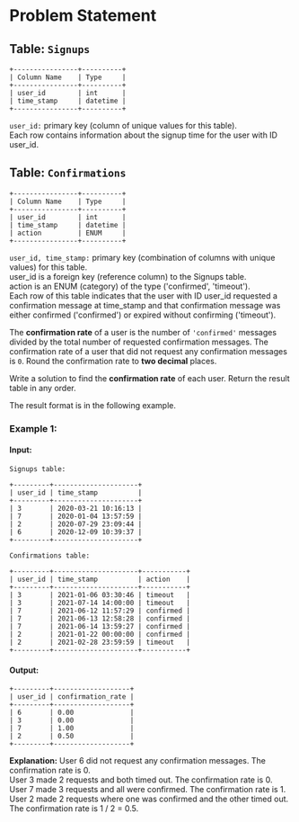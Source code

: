 
# Problem Statement
## Table:  `Signups`
```
+----------------+----------+
| Column Name    | Type     |
+----------------+----------+
| user_id        | int      |
| time_stamp     | datetime |
+----------------+----------+
```
`user_id:` primary key (column of unique values for this table).\
Each row contains information about the signup time for the user with ID user_id.

## Table:  `Confirmations`
```
+----------------+----------+
| Column Name    | Type     |
+----------------+----------+
| user_id        | int      |
| time_stamp     | datetime |
| action         | ENUM     |
+----------------+----------+
```
`user_id, time_stamp:` primary key (combination of columns with unique values) for this table.\
user_id is a foreign key (reference column) to the Signups table.\
action is an ENUM (category) of the type ('confirmed', 'timeout').\
Each row of this table indicates that the user with ID user_id requested a confirmation message at time_stamp and that confirmation message was either confirmed ('confirmed') or expired without confirming ('timeout').

The  **confirmation rate**  of a user is the number of  `'confirmed'`  messages divided by the total number of requested confirmation messages. The confirmation rate of a user that did not request any confirmation messages is  `0`. Round the confirmation rate to  **two decimal**  places.

Write a solution to find the  **confirmation rate**  of each user. Return the result table in any order.

The result format is in the following example.

### Example 1:
#### Input:
`Signups table:`
```
+---------+---------------------+
| user_id | time_stamp          |
+---------+---------------------+
| 3       | 2020-03-21 10:16:13 |
| 7       | 2020-01-04 13:57:59 |
| 2       | 2020-07-29 23:09:44 |
| 6       | 2020-12-09 10:39:37 |
+---------+---------------------+
```
`Confirmations table:`
```
+---------+---------------------+-----------+
| user_id | time_stamp          | action    |
+---------+---------------------+-----------+
| 3       | 2021-01-06 03:30:46 | timeout   |
| 3       | 2021-07-14 14:00:00 | timeout   |
| 7       | 2021-06-12 11:57:29 | confirmed |
| 7       | 2021-06-13 12:58:28 | confirmed |
| 7       | 2021-06-14 13:59:27 | confirmed |
| 2       | 2021-01-22 00:00:00 | confirmed |
| 2       | 2021-02-28 23:59:59 | timeout   |
+---------+---------------------+-----------+
```
#### Output:
```
+---------+-------------------+
| user_id | confirmation_rate |
+---------+-------------------+
| 6       | 0.00              |
| 3       | 0.00              |
| 7       | 1.00              |
| 2       | 0.50              |
+---------+-------------------+
```
**Explanation:** 
User 6 did not request any confirmation messages. The confirmation rate is 0.\
User 3 made 2 requests and both timed out. The confirmation rate is 0.\
User 7 made 3 requests and all were confirmed. The confirmation rate is 1.\
User 2 made 2 requests where one was confirmed and the other timed out. The confirmation rate is 1 / 2 = 0.5.
